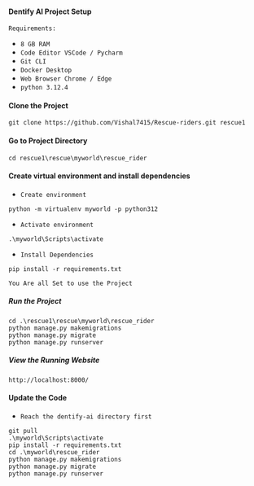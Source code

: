 #### Dentify AI Project Setup
`Requirements:`<br>
- `8 GB RAM`<br>
- `Code Editor VSCode / Pycharm`<br>
- `Git CLI`<br>
- `Docker Desktop`<br>
- `Web Browser Chrome / Edge`<br>
- `python 3.12.4`<br>
  
#### Clone the Project
```
git clone https://github.com/Vishal7415/Rescue-riders.git rescue1
```

#### Go to Project Directory
```
cd rescue1\rescue\myworld\rescue_rider
```

#### Create virtual environment and install dependencies
- `Create environment`<br>
```
python -m virtualenv myworld -p python312
```

- `Activate environment`<br>
```
.\myworld\Scripts\activate
```

- `Install Dependencies`<br>
```
pip install -r requirements.txt
```

`You Are all Set to use the Project`<br>


##### Run the Project
```
cd .\rescue1\rescue\myworld\rescue_rider
python manage.py makemigrations
python manage.py migrate
python manage.py runserver
```

##### View the Running Website
```
http://localhost:8000/
```

#### Update the Code
- `Reach the dentify-ai directory first`<br>

```
git pull
.\myworld\Scripts\activate
pip install -r requirements.txt
cd .\myworld\rescue_rider
python manage.py makemigrations
python manage.py migrate
python manage.py runserver
```
